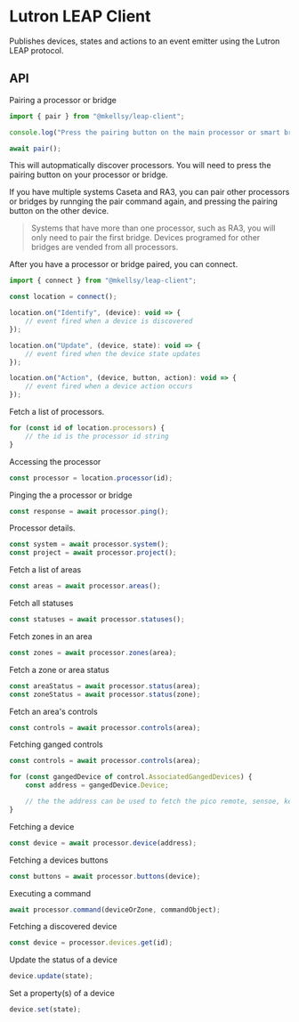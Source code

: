# Lutron LEAP Client
Publishes devices, states and actions to an event emitter using the Lutron LEAP protocol.

## API
Pairing a processor or bridge

```js
import { pair } from "@mkellsy/leap-client";

console.log("Press the pairing button on the main processor or smart bridge");

await pair();
```

This will autopmatically discover processors. You will need to press the pairing button on your processor or bridge.

If you have multiple systems Caseta and RA3, you can pair other processors or bridges by runnging the pair command again, and pressing the pairing button on the other device.

> Systems that have more than one processor, such as RA3, you will only need to pair the first bridge. Devices programed for other bridges are vended from all processors.

After you have a processor or bridge paired, you can connect.

```js
import { connect } from "@mkellsy/leap-client";

const location = connect();

location.on("Identify", (device): void => {
    // event fired when a device is discovered
});

location.on("Update", (device, state): void => {
    // event fired when the device state updates
});

location.on("Action", (device, button, action): void => {
    // event fired when a device action occurs
});
```

Fetch a list of processors.

```js
for (const id of location.processors) {
    // the id is the processor id string
}
```

Accessing the processor

```js
const processor = location.processor(id);
```

Pinging the a processor or bridge
```js
const response = await processor.ping();
```

Processor details.

```js
const system = await processor.system();
const project = await processor.project();
```

Fetch a list of areas

```js
const areas = await processor.areas();
```

Fetch all statuses

```js
const statuses = await processor.statuses();
```

Fetch zones in an area

```js
const zones = await processor.zones(area);
```

Fetch a zone or area status

```js
const areaStatus = await processor.status(area);
const zoneStatus = await processor.status(zone);
```

Fetch an area's controls

```js
const controls = await processor.controls(area);
```

Fetching ganged controls

```js
const controls = await processor.controls(area);

for (const gangedDevice of control.AssociatedGangedDevices) {
    const address = gangedDevice.Device;

    // the the address can be used to fetch the pico remote, sensoe, keypad
}
```

Fetching a device

```js
const device = await processor.device(address);
```

Fetching a devices buttons

```js
const buttons = await processor.buttons(device);
```

Executing a command

```js
await processor.command(deviceOrZone, commandObject);
```

Fetching a discovered device

```js
const device = processor.devices.get(id);
```

Update the status of a device

```js
device.update(state);
```

Set a property(s) of a device

```js
device.set(state);
```
